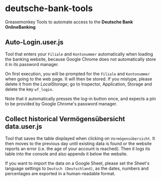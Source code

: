 # deutsche-bank-tools
Greasemonkey Tools to automate access to the **Deutsche Bank OnlineBanking**

## Auto-Login.user.js
Tool that enters your `Filiale` and `Kontonummer` automatically when loading the banking website, because Google Chrome does not automatically store it in its password manager.

On first execution, you will be prompted for the `Filiale` and `Kontonummer` when going to the web page. It will then be stored. If you mistype, please delete it from the *LocalStorage*; go to Inspector, Application, Storage and delete the key `wf_login`.

Note that it automatically presses the log-in button once, and expects a pin to be provided by Google Chrome's password manager.

## Collect historical Vermögensübersicht data.user.js
Tool that saves the table displayed when clicking on `Vermögensübersicht`. It then moves to the previous day until existing data is found or the website reports an error (i.e. the age of your account is reached). Then it logs its table into the console and also appends it below the website.

If you want to import the data on a Google Sheet, please set the Sheet's language settings to `Deutsch (Deutschland)`, as the dates, numbers and percentages are exported in a human-readable format.
